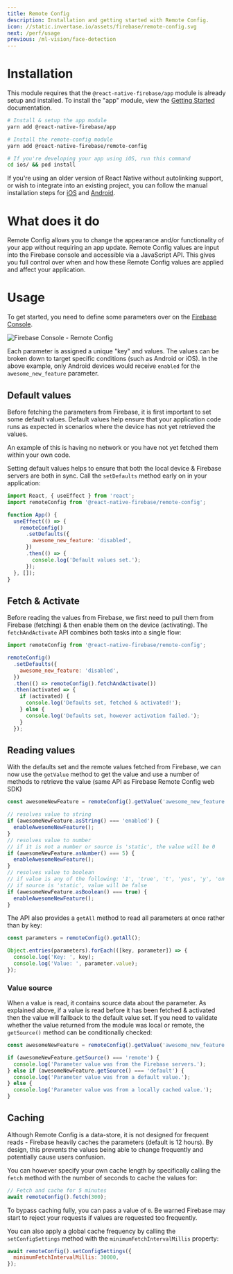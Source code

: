 ```yaml
---
title: Remote Config
description: Installation and getting started with Remote Config.
icon: //static.invertase.io/assets/firebase/remote-config.svg
next: /perf/usage
previous: /ml-vision/face-detection
---
```


# Installation

This module requires that the `@react-native-firebase/app` module is already setup and installed. To install the "app" module, view the
[Getting Started](/) documentation.

```bash
# Install & setup the app module
yarn add @react-native-firebase/app

# Install the remote-config module
yarn add @react-native-firebase/remote-config

# If you're developing your app using iOS, run this command
cd ios/ && pod install
```

If you're using an older version of React Native without autolinking support, or wish to integrate into an existing project,
you can follow the manual installation steps for [iOS](/remote-config/usage/installation/ios) and [Android](/remote-config/usage/installation/android).

# What does it do

Remote Config allows you to change the appearance and/or functionality of your app without requiring an app update.
Remote Config values are input into the Firebase console and accessible via a JavaScript API. This gives you full control
over when and how these Remote Config values are applied and affect your application.

<Youtube id="_CXXVFPO6f0" />

# Usage

To get started, you need to define some parameters over on the [Firebase Console](https://console.firebase.google.com/project/_/config).

![Firebase Console - Remote Config](https://images.prismic.io/invertase/87dc40bd-0da7-4d83-a87c-b12698b9818f_remote-config-console.png?auto=compress,format)

Each parameter is assigned a unique "key" and values. The values can be broken down to target specific conditions (such as Android or iOS). In the above example,
only Android devices would receive `enabled` for the `awesome_new_feature` parameter.

## Default values

Before fetching the parameters from Firebase, it is first important to set some default values. Default values
help ensure that your application code runs as expected in scenarios where the device has not yet retrieved the values.

An example of this is having no network or you have not yet fetched them within your own code.

Setting default values helps to ensure that both the local device & Firebase servers are both in sync. Call the
`setDefaults` method early on in your application:

```js
import React, { useEffect } from 'react';
import remoteConfig from '@react-native-firebase/remote-config';

function App() {
  useEffect(() => {
    remoteConfig()
      .setDefaults({
        awesome_new_feature: 'disabled',
      })
      .then(() => {
        console.log('Default values set.');
      });
  }, []);
}
```

## Fetch & Activate

Before reading the values from Firebase, we first need to pull them from Firebase (fetching) & then enable them on
the device (activating). The `fetchAndActivate` API combines both tasks into a single flow:

```js
import remoteConfig from '@react-native-firebase/remote-config';

remoteConfig()
  .setDefaults({
    awesome_new_feature: 'disabled',
  })
  .then(() => remoteConfig().fetchAndActivate())
  .then(activated => {
    if (activated) {
      console.log('Defaults set, fetched & activated!');
    } else {
      console.log('Defaults set, however activation failed.');
    }
  });
```

## Reading values

With the defaults set and the remote values fetched from Firebase, we can now use the `getValue` method to get the
value and use a number of methods to retrieve the value (same API as Firebase Remote Config web SDK)

```js
const awesomeNewFeature = remoteConfig().getValue('awesome_new_feature');

// resolves value to string
if (awesomeNewFeature.asString() === 'enabled') {
  enableAwesomeNewFeature();
}
// resolves value to number
// if it is not a number or source is 'static', the value will be 0
if (awesomeNewFeature.asNumber() === 5) {
  enableAwesomeNewFeature();
}
// resolves value to boolean
// if value is any of the following: '1', 'true', 't', 'yes', 'y', 'on', it will resolve to true
// if source is 'static', value will be false
if (awesomeNewFeature.asBoolean() === true) {
  enableAwesomeNewFeature();
}
```

The API also provides a `getAll` method to read all parameters at once rather than by key:

```js
const parameters = remoteConfig().getAll();

Object.entries(parameters).forEach(([key, parameter]) => {
  console.log('Key: ', key);
  console.log('Value: ', parameter.value);
});
```

### Value source

When a value is read, it contains source data about the parameter. As explained above, if a value is read before it has
been fetched & activated then the value will fallback to the default value set. If you need to validate whether the value
returned from the module was local or remote, the `getSource()` method can be conditionally checked:

```js
const awesomeNewFeature = remoteConfig().getValue('awesome_new_feature');

if (awesomeNewFeature.getSource() === 'remote') {
  console.log('Parameter value was from the Firebase servers.');
} else if (awesomeNewFeature.getSource() === 'default') {
  console.log('Parameter value was from a default value.');
} else {
  console.log('Parameter value was from a locally cached value.');
}
```

## Caching

Although Remote Config is a data-store, it is not designed for frequent reads - Firebase heavily caches the parameters
(default is 12 hours). By design, this prevents the values being able to change frequently and potentially cause users
confusion.

You can however specify your own cache length by specifically calling the `fetch` method with the number of seconds to
cache the values for:

```js
// Fetch and cache for 5 minutes
await remoteConfig().fetch(300);
```

To bypass caching fully, you can pass a value of `0`. Be warned Firebase may start to reject your requests
if values are requested too frequently.

You can also apply a global cache frequency by calling the `setConfigSettings` method with the `minimumFetchIntervalMillis` property:

```js
await remoteConfig().setConfigSettings({
  minimumFetchIntervalMillis: 30000,
});
```
